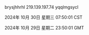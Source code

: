 brysjhhrhl 219.139.197.74 yqqlmgsycl

2024年 10月 30日 星期三 07:50:01 CST

2024年 10月 29日 星期二 23:50:01 GMT
